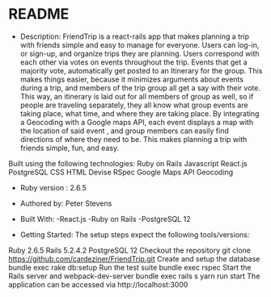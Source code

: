 # README

* Description: FriendTrip is a react-rails app that makes planning a trip with friends simple and easy to manage for everyone. Users can log-in, or sign-up, and organize trips they are planning. Users correspond with each other via votes on events throughout the trip. Events that get a majority vote, automatically get posted to an Itinerary for the group. This makes things easier, because it minimizes arguments about events during a trip, and members of the trip group all get a say with their vote. This way, an itinerary is laid out for all members of group as well, so if people are traveling separately, they all know what group events are taking place, what time, and where they are taking place. By integrating a Geocoding with a Google maps API, each event displays a map with the location of said event , and group members can easily find directions of where they need to be. This makes planning a trip with friends simple, fun, and easy.

Built using the following technologies:
Ruby on Rails
Javascript
React.js
PostgreSQL
CSS
HTML
Devise
RSpec
Google Maps API
Geocoding

* Ruby version : 2.6.5

* Authored by: Peter Stevens

* Built With:
  -React.js
  -Ruby on Rails
  -PostgreSQL 12

* Getting Started:
The setup steps expect the following tools/versions:

Ruby 2.6.5
Rails 5.2.4.2
PostgreSQL 12
Checkout the repository
git clone https://github.com/cardeziner/FriendTrip.git
Create and setup the database
bundle exec rake db:setup
Run the test suite
bundle exec rspec
Start the Rails server and webpack-dev-server
bundle exec rails s
yarn run start
The application can be accessed via http://localhost:3000
